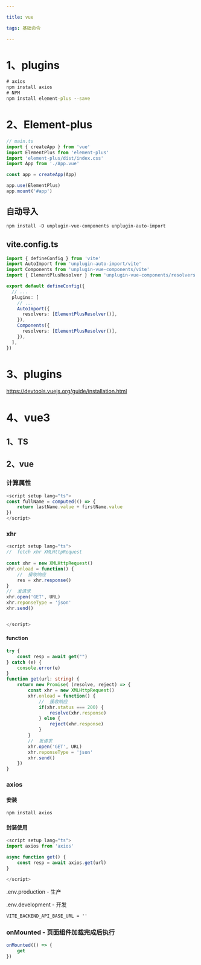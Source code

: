 ```yaml
---

title: vue

tags: 基础命令

---
```


# 1、plugins

```cmd
# axios
npm install axios
# NPM
npm install element-plus --save
```

# 2、Element-plus

```ts
// main.ts
import { createApp } from 'vue'
import ElementPlus from 'element-plus'
import 'element-plus/dist/index.css'
import App from './App.vue'

const app = createApp(App)

app.use(ElementPlus)
app.mount('#app')
```

## 自动导入

```
npm install -D unplugin-vue-components unplugin-auto-import
```

## vite.config.ts

```ts
import { defineConfig } from 'vite'
import AutoImport from 'unplugin-auto-import/vite'
import Components from 'unplugin-vue-components/vite'
import { ElementPlusResolver } from 'unplugin-vue-components/resolvers'

export default defineConfig({
  // ...
  plugins: [
    // ...
    AutoImport({
      resolvers: [ElementPlusResolver()],
    }),
    Components({
      resolvers: [ElementPlusResolver()],
    }),
  ],
})
```

# 3、plugins

https://devtools.vuejs.org/guide/installation.html

# 4、vue3

## 1、TS





## 2、vue

### 计算属性

```ts
<script setup lang="ts">
const fullName = computed(() => {
	return lastName.value + firstName.value
})
</script>
```

### xhr

```ts
<script setup lang="ts">
//	fetch xhr XMLHttpRequest
    
const xhr = new XMLHttpRequest()
xhr.onload = function() {
	//	接收响应
    res = xhr.response()
}
//	发请求
xhr.open('GET', URL)
xhr.reponseType = 'json'
xhr.send()


</script>
```

#### function

```ts
try {
    const resp = await get("")
} catch (e) {
    console.error(e)
}
function get(url: string) {
    return new Promise( (resolve, reject) => {
        const xhr = new XMLHttpRequest()
        xhr.onload = function() {
            //	接收响应
            if(xhr.status === 200) {
                resolve(xhr.response)
            } else {
                reject(xhr.response)
            }
        }
        //	发请求
        xhr.open('GET', URL)
        xhr.reponseType = 'json'
        xhr.send()
    })
}
```

### axios

#### 安装

```cmd
npm install axios
```

#### 封装使用

```ts
<script setup lang="ts">
import axios from 'axios'

async function get() {
    const resp = await axios.get(url)
}

</script>   
```

.env.production - 生产

.env.development - 开发

```
VITE_BACKEND_API_BASE_URL = ''
```



### onMounted - 页面组件加载完成后执行

```ts
onMounted(() => {
	get
})
```

